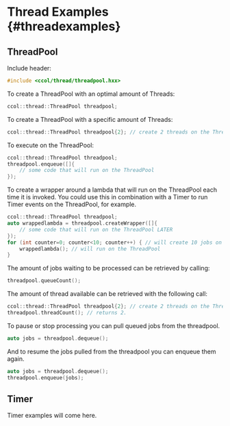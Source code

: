 # Thread Examples {#threadexamples}

## ThreadPool

Include header:

~~~~~~~~~~~~~~~~~~~~~~~~~~~~~~~~~~~~~cpp
#include <ccol/thread/threadpool.hxx>
~~~~~~~~~~~~~~~~~~~~~~~~~~~~~~~~~~~~~

To create a ThreadPool with an optimal amount of Threads:

~~~~~~~~~~~~~~~~~~~~~~~~~~~~~~~~~~~~c++
ccol::thread::ThreadPool threadpool;
~~~~~~~~~~~~~~~~~~~~~~~~~~~~~~~~~~~~

To create a ThreadPool with a specific amount of Threads:		

~~~~~~~~~~~~~~~~~~~~~~~~~~~~~~~~~~~~~~~~~~~~~~~~~~~~~~~~~~~~~~~~~~~~~~~~~~~~~cxx
ccol::thread::ThreadPool threadpool{2}; // create 2 threads on the ThreadPool
~~~~~~~~~~~~~~~~~~~~~~~~~~~~~~~~~~~~~~~~~~~~~~~~~~~~~~~~~~~~~~~~~~~~~~~~~~~~~

To execute on the ThreadPool: 

~~~~~~~~~~~~~~~~~~~~~~~~~~~~~~~~~~~~~~~~~~~~~~~~cpp
ccol::thread::ThreadPool threadpool;		
threadpool.enqueue([]{
	// some code that will run on the ThreadPool
});
~~~~~~~~~~~~~~~~~~~~~~~~~~~~~~~~~~~~~~~~~~~~~~~~

To create a wrapper around a lambda that will run on the ThreadPool each time it is invoked. 
You could use this in combination with a Timer to run Timer events on the ThreadPool, for example.

~~~~~~~~~~~~~~~~~~~~~~~~~~~~~~~~~~~~~~~~~~~~~~~~~~~~~~~~~~~~~~~~~~~~~~~~~~~~~~~~~~~~~cpp
ccol::thread::ThreadPool threadpool;		
auto wrappedlambda = threadpool.createWrapper([]{
	// some code that will run on the ThreadPool LATER
});
for (int counter=0; counter<10; counter++) { // will create 10 jobs on the ThreadPool
	wrappedlambda(); // will run on the ThreadPool
}	
~~~~~~~~~~~~~~~~~~~~~~~~~~~~~~~~~~~~~~~~~~~~~~~~~~~~~~~~~~~~~~~~~~~~~~~~~~~~~~~~~~~~~	

The amount of jobs waiting to be processed can be retrieved by calling:

~~~~~~~~~~~~~~~~~~~~~~~~cpp
threadpool.queueCount();
~~~~~~~~~~~~~~~~~~~~~~~~

The amount of thread available can be retrieved with the following call: 

~~~~~~~~~~~~~~~~~~~~~~~~~~~~~~~~~~~~~~~~~~~~~~~~~~~~~~~~~~~~~~~~~~~~~~~~~~~~~cpp
ccol::thread::ThreadPool threadpool{2}; // create 2 threads on the ThreadPool
threadpool.threadCount(); // returns 2.
~~~~~~~~~~~~~~~~~~~~~~~~~~~~~~~~~~~~~~~~~~~~~~~~~~~~~~~~~~~~~~~~~~~~~~~~~~~~~

To pause or stop processing you can pull queued jobs from the threadpool. 

~~~~~~~~~~~~~~~~~~~~~~~~~~~~~~~~~cpp
auto jobs = threadpool.dequeue();
~~~~~~~~~~~~~~~~~~~~~~~~~~~~~~~~~

And to resume the jobs pulled from the threadpool you can enqueue them again.			

~~~~~~~~~~~~~~~~~~~~~~~~~~~~~~~~~cpp
auto jobs = threadpool.dequeue();
threadpool.enqueue(jobs);
~~~~~~~~~~~~~~~~~~~~~~~~~~~~~~~~~

## Timer

Timer examples will come here.